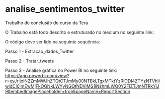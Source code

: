 # analise_sentimentos_twitter
Trabalho de conclusão do curso da Tera


O Trabalho está todo descrito e estruturado no medium no seguinte link:

O código deve ser lido na seguinte sequência:

Passo 1 - Extracao_dados_Twitter

Passo 2 - Tratar_tweets

Passo 3 - Análise gráfica no Power BI no seguinte link: https://app.powerbi.com/view?r=eyJrIjoiN2ZmMWJhZTQtOTJmMy00NTBkLTgxMTktYzRlODI4ZTYzNTVhIiwidCI6ImEwMjFkOGNkLWYyNGQtNDVlMS1iNzhmLWQ0Y2FlZTJmNTRkYiJ9&embedImagePlaceholder=true&pageName=ReportSection
